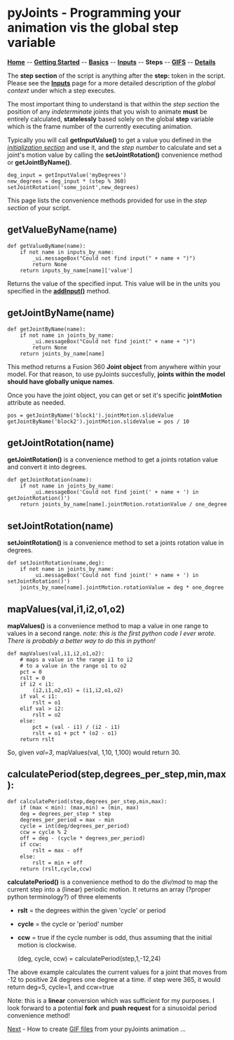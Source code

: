 # pyJoints - Programming your animation vis the global **step** variable

**[Home](readme.md)** --
**[Getting Started](getting_started.md)** --
**[Basics](basics.md)** --
**[Inputs](inputs.md)** --
**Steps** --
**[GIFS](gifs.md)** --
**[Details](details.md)**

The **step section** of the script is anything after the **step:** token in the script.
Please see the **[Inputs](inputs.md)** page for a more detailed description of the
*global context* under which a step executes.

The most important thing to understand is that within the *step section* the
position of any *indeterminate* joints that you wish to animate **must** be
entirely calculated, **statelessly** based solely on the global **step** variable
which is the frame number of the currently executing animation.

Typically you will call **getInputValue()** to get a value you defined
in the *[initialization section](inputs.md)* and use it, and the *step number*
to calculate and set a joint's motion value by calling the **setJointRotation()**
convenience method or **getJointByName()**.

	deg_input = getInputValue('myDegrees')
	new_degrees = deg_input * (step % 360)
	setJointRotation('some_joint',new_degrees)

This page lists the convenience methods provided for use in the *step section*
of your script.

## getValueByName(name)

	def getValueByName(name):
		if not name in inputs_by_name:
			_ui.messageBox("Could not find input(" + name + ")")
			return None
		return inputs_by_name[name]['value']

Returns the value of the specified input.  This value will be in
the units you specified in the **[addInput()](inputs.md)** method.

## getJointByName(name)

	def getJointByName(name):
		if not name in joints_by_name:
			_ui.messageBox("Could not find joint(" + name + ")")
			return None
		return joints_by_name[name]

This method returns a Fusion 360 **Joint object** from anywhere
within your model.  For that reason, to use pyJoints succesfully,
**joints within the model should have globally unique names**.

Once you have the joint object, you can get or set it's specific
**jointMotion** attribute as needed.

	pos = getJointByName('block1').jointMotion.slideValue
	getJointByName('block2').jointMotion.slideValue = pos / 10


## getJointRotation(name)

**getJointRotation()** is a convenience method to get a joints
rotation value and convert it into degrees.

	def getJointRotation(name):
		if not name in joints_by_name:
			_ui.messageBox('Could not find joint(' + name + ') in getJointRotation()')
		return joints_by_name[name].jointMotion.rotationValue / one_degree


## setJointRotation(name)

**setJointRotation()** is a convenience method to set a joints
rotation value in degrees.

	def setJointRotation(name,deg):
		if not name in joints_by_name:
			_ui.messageBox('Could not find joint(' + name + ') in setJointRotation()')
		joints_by_name[name].jointMotion.rotationValue = deg * one_degree

## mapValues(val,i1,i2,o1,o2)

**mapValues()** is a convenience method to map a value in one range
to values in a second range.  *note: this is the first python code
I ever wrote.  There is probably a better way to do this in python!*

	def mapValues(val,i1,i2,o1,o2):
		# maps a value in the range i1 to i2
		# to a value in the range o1 to o2
		pct = 0
		rslt = 0
		if i2 < i1:
			(i2,i1,o2,o1) = (i1,i2,o1,o2)
		if val < i1:
			rslt = o1
		elif val > i2:
			rslt = o2
		else:
			pct = (val - i1) / (i2 - i1)
			rslt = o1 + pct * (o2 - o1)
		return rslt

So, given  *val=3*, mapValues(val, 1,10, 1,100) would return 30.

## calculatePeriod(step,degrees_per_step,min,max):

	def calculatePeriod(step,degrees_per_step,min,max):
		if (max < min): (max,min) = (min, max)
		deg = degrees_per_step * step
		degrees_per_period = max - min
		cycle = int(deg/degrees_per_period)
		ccw = cycle % 2
		off = deg - (cycle * degrees_per_period)
		if ccw:
			rslt = max - off
		else:
			rslt = min + off
		return (rslt,cycle,ccw)

**calculatePeriod()** is a convenience method to do the *div/mod*
to map the current step into a (linear) periodic motion. It returns
an array (?proper python terminology?) of three elements

- **rslt** = the degrees within the given 'cycle' or period
- **cycle** = the cycle or 'period' number
- **ccw** = true if the cycle number is odd, thus assuming
  that the initial motion is clockwise.

	(deg, cycle, ccw) = calculatePeriod(step,1,-12,24)

The above example calculates the current values for a joint that moves
from -12 to positive 24 degrees one degree at a time.  if step were
365, it would return deg=5, cycle=1, and ccw=true

Note: this is a **linear** conversion which was sufficient for my
purposes.  I look forward to a potential **fork** and **push request**
for a sinusoidal period convenience method!


[Next](gifs.md) - How to create [GIF files](gifs.md) from your pyJoints animation ...
